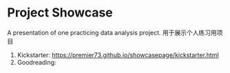 # Project Showcase
A presentation of one practicing data analysis project.
用于展示个人练习用项目
1. Kickstarter: https://premier73.github.io/showcasepage/kickstarter.html
2. Goodreading: 
